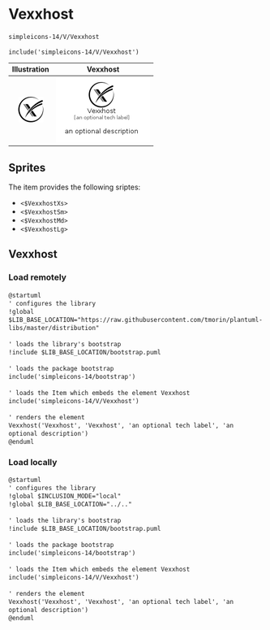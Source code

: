 # Vexxhost


```text
simpleicons-14/V/Vexxhost
```

```text
include('simpleicons-14/V/Vexxhost')
```



| Illustration | Vexxhost |
| :---: | :---: |
| ![illustration for Illustration](../../simpleicons-14/V/Vexxhost.png) | ![illustration for Vexxhost](../../simpleicons-14/V/Vexxhost.Local.png) |



## Sprites
The item provides the following sriptes:

- `<$VexxhostXs>`
- `<$VexxhostSm>`
- `<$VexxhostMd>`
- `<$VexxhostLg>`





## Vexxhost

### Load remotely
```plantuml
@startuml
' configures the library
!global $LIB_BASE_LOCATION="https://raw.githubusercontent.com/tmorin/plantuml-libs/master/distribution"

' loads the library's bootstrap
!include $LIB_BASE_LOCATION/bootstrap.puml

' loads the package bootstrap
include('simpleicons-14/bootstrap')

' loads the Item which embeds the element Vexxhost
include('simpleicons-14/V/Vexxhost')

' renders the element
Vexxhost('Vexxhost', 'Vexxhost', 'an optional tech label', 'an optional description')
@enduml
```

### Load locally
```plantuml
@startuml
' configures the library
!global $INCLUSION_MODE="local"
!global $LIB_BASE_LOCATION="../.."

' loads the library's bootstrap
!include $LIB_BASE_LOCATION/bootstrap.puml

' loads the package bootstrap
include('simpleicons-14/bootstrap')

' loads the Item which embeds the element Vexxhost
include('simpleicons-14/V/Vexxhost')

' renders the element
Vexxhost('Vexxhost', 'Vexxhost', 'an optional tech label', 'an optional description')
@enduml
```

